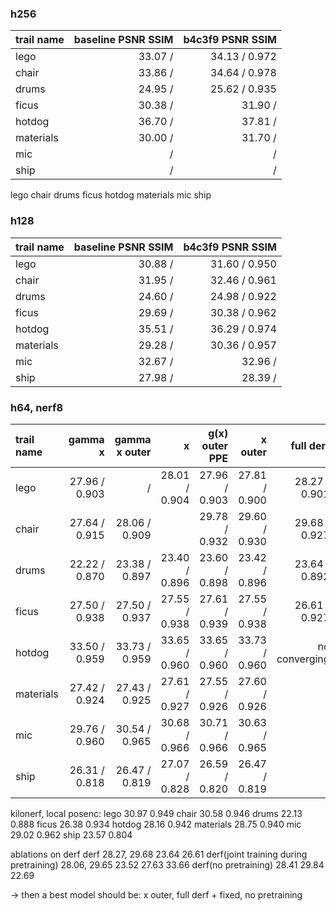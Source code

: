 ### h256

| trail name | baseline PSNR  SSIM | b4c3f9 PSNR  SSIM |
|:-----------|--------------------:|------------------:|
| lego       |    33.07 /     |   34.13 / 0.972   | 
| chair      |    33.86 /     |   34.64 / 0.978   | 
| drums      |    24.95 /     |   25.62 / 0.935   |
| ficus      |    30.38 /     |   31.90 /    | <- config aligned from here
| hotdog     |    36.70 /     |   37.81 /    |
| materials  |    30.00 /     |   31.70 /    |
| mic        |     /     |    /    |
| ship       |     /     |    /    |

lego chair drums ficus hotdog materials mic ship

### h128

| trail name | baseline PSNR  SSIM | b4c3f9 PSNR  SSIM |
|:-----------|--------------------:|------------------:|
| lego       |    30.88 /     |   31.60 / 0.950   | 
| chair      |    31.95 /     |   32.46 / 0.961   | 
| drums      |    24.60 /     |   24.98 / 0.922   |
| ficus      |    29.69 /     |   30.38 / 0.962   |
| hotdog     |    35.51 /     |   36.29 / 0.974   | <-config aligned from here
| materials  |    29.28 /     |   30.36 / 0.957   |
| mic        |    32.67 /     |   32.96 /    |
| ship       |    27.98 /     |   28.39 /    |

### h64, nerf8

| trail name |    gamma x    | gamma x outer |       x       | g(x) outer PPE |    x outer    |   full derf   | full derf fixed |
|:-----------|--------------:|--------------:|--------------:|---------------:|--------------:|--------------:|----------------:|
| lego       | 27.96 / 0.903 |       /       | 28.01 / 0.904 | 27.96 / 0.903  | 27.81 / 0.900 | 28.27 / 0.901 |  30.34 / 0.943  |
| chair      | 27.64 / 0.915 | 28.06 / 0.909 |               | 29.78 / 0.932  | 29.60 / 0.930 | 29.68 / 0.927 |  31.43 / 0.955  |
| drums      | 22.22 / 0.870 | 23.38 / 0.897 | 23.40 / 0.896 | 23.60 / 0.898  | 23.42 / 0.896 | 23.64 / 0.892 |  22.22 / 0.869  |
| ficus      | 27.50 / 0.938 | 27.50 / 0.937 | 27.55 / 0.938 | 27.61 / 0.939  | 27.55 / 0.938 | 26.61 / 0.927 |
| hotdog     | 33.50 / 0.959 | 33.73 / 0.959 | 33.65 / 0.960 | 33.65 / 0.960  | 33.73 / 0.960 | no converging |
| materials  | 27.42 / 0.924 | 27.43 / 0.925 | 27.61 / 0.927 | 27.55 / 0.926  | 27.60 / 0.926 |
| mic        | 29.76 / 0.960 | 30.54 / 0.965 | 30.68 / 0.966 | 30.71 / 0.966  | 30.63 / 0.965 | 
| ship       | 26.31 / 0.818 | 26.47 / 0.819 | 27.07 / 0.828 | 26.59 / 0.820  | 26.47 / 0.819 | 

kilonerf, local posenc: 
lego 30.97 0.949
chair 30.58 0.946
drums 22.13 0.888
ficus 26.38 0.934
hotdog 28.16 0.942
materials 28.75 0.940
mic 29.02 0.962
ship 23.57 0.804

ablations on derf
derf 
28.27, 29.68 23.64 26.61
derf(joint training during pretraining)
28.06, 29.65 23.52 27.63 33.66
derf(no pretraining)
28.41 29.84 22.69

-> then a best model should be: x outer, full derf + fixed, no pretraining
